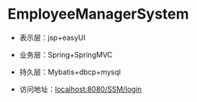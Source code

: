 # EmployeeManagerSystem

* 表示层：jsp+easyUI

* 业务层：Spring+SpringMVC

* 持久层：Mybatis+dbcp+mysql

* 访问地址：[localhost:8080/SSM/login](localhost:8080/SSM/login)
